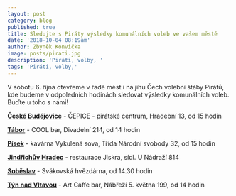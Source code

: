 ```yaml
---
layout: post
category: blog
published: true
title: Sledujte s Piráty výsledky komunálních voleb ve vašem městě
date: '2018-10-04 08:19am'
author: Zbyněk Konvička
image: posts/pirati.jpg
description: 'Piráti, volby, '
tags: 'Piráti, volby,'
---
```

V sobotu 6. října otevřeme v řadě měst i na jihu Čech volební štáby Pirátů, kde budeme v odpoledních hodinách sledovat výsledky komunálních voleb. Buďte u toho s námi!

[**České Budějovice**](https://www.facebook.com/events/174869523435329/) - ČEPICE - pirátské centrum, Hradební 13, od 15 hodin

[**Tábor**](https://www.facebook.com/events/317285442193195/) - COOL bar, Divadelní 214, od 14 hodin

[**Písek**](https://www.facebook.com/events/810218946000669/) - kavárna Vykulená sova, Třída Národní svobody 32, od 15 hodin

[**Jindřichův Hradec**](https://www.facebook.com/events/1183761195097302/) - restaurace Jiskra, sídl. U Nádraží 814

[**Soběslav**](https://www.facebook.com/events/333797540700986/) - Svákovská hvězdárna, od 14.30 hodin

[**Týn nad Vltavou**](https://www.facebook.com/events/241533956481190/) - Art Caffe bar, Nábřeží 5. května 199, od 14 hodin
